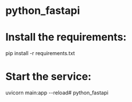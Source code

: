 # python_fastapi

# Install the requirements:
pip install -r requirements.txt

# Start the service:
uvicorn main:app --reload# python_fastapi
